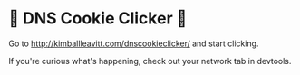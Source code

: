 # 🍪 DNS Cookie Clicker 🍪

Go to http://kimballleavitt.com/dnscookieclicker/ and start clicking.

If you're curious what's happening, check out your network tab in devtools.
